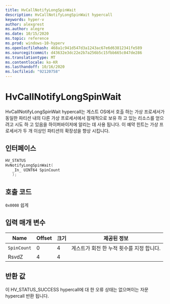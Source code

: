```yaml
---
title: HvCallNotifyLongSpinWait
description: HvCallNotifyLongSpinWait hypercall
keywords: hyper-v
author: alexgrest
ms.author: alegre
ms.date: 10/15/2020
ms.topic: reference
ms.prod: windows-10-hyperv
ms.openlocfilehash: 468a1c941d547d3a1243ac67e6d63812341fe589
ms.sourcegitcommit: d43632e3dc22e2b7a256b5c15fbb665c047de286
ms.translationtype: MT
ms.contentlocale: ko-KR
ms.lasthandoff: 10/16/2020
ms.locfileid: "92120758"
---
```

# <a name="hvcallnotifylongspinwait"></a>HvCallNotifyLongSpinWait

HvCallNotifyLongSpinWait hypercall는 게스트 OS에서 호출 하는 가상 프로세서가 동일한 파티션 내의 다른 가상 프로세서에서 잠재적으로 보유 하 고 있는 리소스를 얻으려고 시도 하 고 있음을 하이퍼바이저에 알리는 데 사용 됩니다. 이 예약 힌트는 가상 프로세서가 두 개 이상인 파티션의 확장성을 향상 시킵니다.

## <a name="interface"></a>인터페이스

 ```c
HV_STATUS
HvNotifyLongSpinWait(
    _In_ UINT64 SpinCount
    );
 ```

## <a name="call-code"></a>호출 코드

`0x0008` 쉽게

## <a name="input-parameters"></a>입력 매개 변수

| Name                    | Offset     | 크기     | 제공된 정보                      |
|-------------------------|------------|----------|-------------------------------------------|
| `SpinCount`             | 0          | 4        | 게스트가 회전 한 누적 횟수를 지정 합니다. |
| RsvdZ                   | 4          | 4        |                                           |

## <a name="return-values"></a>반환 값

이 HV_STATUS_SUCCESS hypercall에 대 한 오류 상태는 없으며이는 자문 hypercall 반환 됩니다.